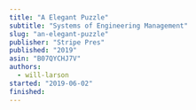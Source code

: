 ```yaml
---
title: "A Elegant Puzzle"
subtitle: "Systems of Engineering Management"
slug: "an-elegant-puzzle"
publisher: "Stripe Pres"
published: "2019"
asin: "B07QYCHJ7V"
authors:
  - will-larson
started: "2019-06-02"
finished:
---
```

